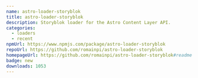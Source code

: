 ```yaml
---
name: astro-loader-storyblok
title: astro-loader-storyblok
description: Storyblok loader for the Astro Content Layer API.
categories:
  - loaders
  - recent
npmUrl: https://www.npmjs.com/package/astro-loader-storyblok
repoUrl: https://github.com/romainpi/astro-loader-storyblok
homepageUrl: https://github.com/romainpi/astro-loader-storyblok#readme
badge: new
downloads: 1053
---
```

